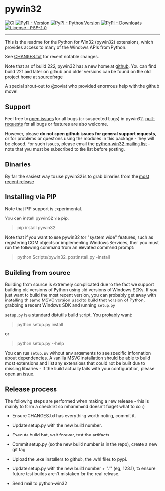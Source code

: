 # pywin32 

[![CI](https://github.com/mhammond/pywin32/workflows/CI/badge.svg)](https://github.com/mhammond/pywin32/actions?query=workflow%3ACI)
[![PyPI - Version](https://img.shields.io/pypi/v/pywin32.svg)](https://pypi.org/project/pywin32)
[![PyPI - Python Version](https://img.shields.io/pypi/pyversions/pywin32.svg)](https://pypi.org/project/pywin32)
[![PyPI - Downloads](https://img.shields.io/pypi/dm/pywin32.svg)](https://pypi.org/project/pywin32)
[![License - PSF-2.0](https://img.shields.io/badge/license-PSF--2.0-9400d3.svg)](https://spdx.org/licenses/PSF-2.0.html)

-----

This is the readme for the Python for Win32 (pywin32) extensions, which provides access to many of the Windows APIs from Python.

See [CHANGES.txt](https://github.com/mhammond/pywin32/blob/master/CHANGES.txt) for recent notable changes.

Note that as of build 222, pywin32 has a new home at [github](https://github.com/mhammond/pywin32).
You can find build 221 and later on github and older versions can be found on
the old project home at [sourceforge](https://sourceforge.net/projects/pywin32/)

A special shout-out to @xoviat who provided enormous help with the github move!

## Support

Feel free to [open issues](https://github.com/mhammond/pywin32/issues) for
all bugs (or suspected bugs) in pywin32. [pull-requests](https://github.com/mhammond/pywin32/pulls)
for all bugs or features are also welcome.

However, please **do not open github issues for general support requests**, or
for problems or questions using the modules in this package - they will be
closed. For such issues, please email the
[python-win32 mailing list](http://mail.python.org/mailman/listinfo/python-win32) -
note that you must be subscribed to the list before posting.

## Binaries
By far the easiest way to use pywin32 is to grab binaries from the [most recent release](https://github.com/mhammond/pywin32/releases)

## Installing via PIP

Note that PIP support is experimental.

You can install pywin32 via pip:
> pip install pywin32

Note that if you want to use pywin32 for "system wide" features, such as
registering COM objects or implementing Windows Services, then you must run
the following command from an elevated command prompt:

> python Scripts/pywin32_postinstall.py -install

## Building from source
Building from source is extremely complicated due to the fact we support building
old versions of Python using old versions of Windows SDKs. If you just want to
build the most recent version, you can probably get away with installing th
same MSVC version used to build that version of Python, grabbing a recent
Windows SDK and running `setup.py`

`setup.py` is a standard distutils build script.  You probably want:

> python setup.py install

or

> python setup.py --help

You can run `setup.py` without any arguments to see
specific information about dependencies.  A vanilla MSVC installation should
be able to build most extensions and list any extensions that could not be
built due to missing libraries - if the build actually fails with your
configuration, please [open an issue](https://github.com/mhammond/pywin32/issues).

## Release process

The following steps are performed when making a new release - this is mainly
to form a checklist so mhammond doesn't forget what to do :)

* Ensure CHANGES.txt has everything worth noting, commit it.

* Update setup.py with the new build number.

* Execute build.bat, wait forever, test the artifacts.

* Commit setup.py (so the new build number is in the repo), create a new git tag

* Upload the .exe installers to github, the .whl files to pypi.

* Update setup.py with the new build number + ".1" (eg, 123.1), to ensure
  future test builds aren't mistaken for the real release.

* Send mail to python-win32
